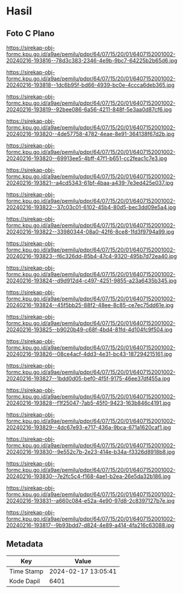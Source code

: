 # Hasil

## Foto C Plano

https://sirekap-obj-formc.kpu.go.id/a9ae/pemilu/pdpr/64/07/15/20/01/6407152001002-20240216-193816--78d3c383-2346-4e9b-9bc7-64225b2b65d6.jpg

https://sirekap-obj-formc.kpu.go.id/a9ae/pemilu/pdpr/64/07/15/20/01/6407152001002-20240216-193818--1dc6b95f-bd66-4939-bc0e-4ccca6deb365.jpg

https://sirekap-obj-formc.kpu.go.id/a9ae/pemilu/pdpr/64/07/15/20/01/6407152001002-20240216-193819--92bee086-6a56-4211-848f-5e3aa0d87cf6.jpg

https://sirekap-obj-formc.kpu.go.id/a9ae/pemilu/pdpr/64/07/15/20/01/6407152001002-20240216-193820--4de57758-4782-4eae-8e91-364138f67d2b.jpg

https://sirekap-obj-formc.kpu.go.id/a9ae/pemilu/pdpr/64/07/15/20/01/6407152001002-20240216-193820--69913ee5-4bff-47f1-b651-cc2feac1c7e3.jpg

https://sirekap-obj-formc.kpu.go.id/a9ae/pemilu/pdpr/64/07/15/20/01/6407152001002-20240216-193821--a4cd5343-61bf-4baa-a439-7e3ed425e037.jpg

https://sirekap-obj-formc.kpu.go.id/a9ae/pemilu/pdpr/64/07/15/20/01/6407152001002-20240216-193822--37c03c01-6102-45b4-80d5-bec3dd09e5a4.jpg

https://sirekap-obj-formc.kpu.go.id/a9ae/pemilu/pdpr/64/07/15/20/01/6407152001002-20240216-193822--33980344-08a0-42f6-8ce8-1fd3f9794a99.jpg

https://sirekap-obj-formc.kpu.go.id/a9ae/pemilu/pdpr/64/07/15/20/01/6407152001002-20240216-193823--f6c326dd-85b4-47c4-9320-495b7d72ea40.jpg

https://sirekap-obj-formc.kpu.go.id/a9ae/pemilu/pdpr/64/07/15/20/01/6407152001002-20240216-193824--d9d912d4-c497-4251-9855-a23a6435b345.jpg

https://sirekap-obj-formc.kpu.go.id/a9ae/pemilu/pdpr/64/07/15/20/01/6407152001002-20240216-193824--45f5bb25-88f2-48ee-8c85-ce7ec75dd61e.jpg

https://sirekap-obj-formc.kpu.go.id/a9ae/pemilu/pdpr/64/07/15/20/01/6407152001002-20240216-193825--b9020b49-c68f-4bd4-81fd-4d104fc9f504.jpg

https://sirekap-obj-formc.kpu.go.id/a9ae/pemilu/pdpr/64/07/15/20/01/6407152001002-20240216-193826--08ce4acf-4dd3-4e31-bc43-187294215161.jpg

https://sirekap-obj-formc.kpu.go.id/a9ae/pemilu/pdpr/64/07/15/20/01/6407152001002-20240216-193827--1bdd0d05-bef0-4f5f-9175-46ee37df455a.jpg

https://sirekap-obj-formc.kpu.go.id/a9ae/pemilu/pdpr/64/07/15/20/01/6407152001002-20240216-193828--f1f25047-7ab5-45f0-9423-163b846c4191.jpg

https://sirekap-obj-formc.kpu.go.id/a9ae/pemilu/pdpr/64/07/15/20/01/6407152001002-20240216-193829--4dc67e93-e717-436a-9bca-671a1620caf1.jpg

https://sirekap-obj-formc.kpu.go.id/a9ae/pemilu/pdpr/64/07/15/20/01/6407152001002-20240216-193830--9e552c7b-2e23-414e-b34a-f3326d8918b8.jpg

https://sirekap-obj-formc.kpu.go.id/a9ae/pemilu/pdpr/64/07/15/20/01/6407152001002-20240216-193830--7e2fc5c4-f168-4ae1-b2ea-26e5da32b186.jpg

https://sirekap-obj-formc.kpu.go.id/a9ae/pemilu/pdpr/64/07/15/20/01/6407152001002-20240216-193831--a660c084-e52a-4e90-97d8-2c8397127b7e.jpg

https://sirekap-obj-formc.kpu.go.id/a9ae/pemilu/pdpr/64/07/15/20/01/6407152001002-20240216-193817--9b93bdd7-d824-4e89-a414-4fa216c63088.jpg


## Metadata

| Key        | Value               |
| ---------- | ------------------- |
| Time Stamp | 2024-02-17 13:05:41 |
| Kode Dapil | 6401                |



